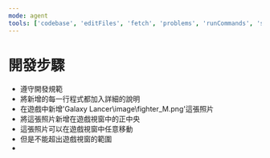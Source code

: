 ```yaml
---
mode: agent
tools: ['codebase', 'editFiles', 'fetch', 'problems', 'runCommands', 'search', 'searchResults', 'terminalLastCommand', 'terminalSelection', 'usages']
---
```



# 開發步驟
-  遵守開發規範
-  將新增的每一行程式都加入詳細的說明
-  在遊戲中新增'Galaxy Lancer\image\fighter_M.png'這張照片
-  將這張照片新增在遊戲視窗中的正中央
-  這張照片可以在遊戲視窗中任意移動
-  但是不能超出遊戲視窗的範圍
-  

